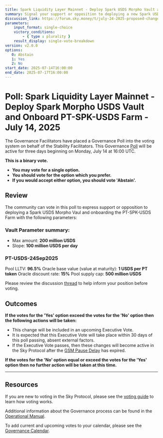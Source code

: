 ```yaml
---
title: Spark Liquidity Layer Mainnet - Deploy Spark USDS Morpho Vault and Onboard PT-SPK-USDS Farm - July 14, 2025
summary: Signal your support or opposition to deploying a new Spark USDS Morpho Vault and onboarding PT-USDS-24Sep2025.
discussion_link: https://forum.sky.money/t/july-24-2025-proposed-changes-to-spark-for-upcoming-spell/26796
parameters:
    input_format: single-choice
    victory_conditions:
        - { type : plurality }
    result_display: single-vote-breakdown
version: v2.0.0
options:
   0: Abstain
   1: Yes
   2: No
start_date: 2025-07-14T16:00:00
end_date: 2025-07-17T16:00:00
---
```


# Poll: Spark Liquidity Layer Mainnet - Deploy Spark Morpho USDS Vault and Onboard PT-SPK-USDS Farm - July 14, 2025

The Governance Facilitators have placed a Governance Poll into the voting system on behalf of the Stability Facilitators. This Governance [Poll](https://sky-atlas.powerhouse.io/#A.1.9.1_Operational_Weekly_Cycle-b189fa17-57a9-4d4e-9780-0ce4efd94211%7C0db30308) will be active for three days beginning on Monday, July 14 at 16:00 UTC.

**This is a binary vote.**

- **You may vote for a single option.**
- **You should vote for the option which you prefer.**
- **If you would accept either option, you should vote 'Abstain'.**

## Review

The community can vote in this poll to express support or opposition to deploying a Spark USDS Morpho Vaul and onboarding the PT-SPK-USDS Farm with the following parameters:

### Vault Parameter summary:

- Max amount: **200 million USDS**
- Slope: **100 million USDS per day**

### PT-USDS-24Sep2025

Pool LLTV: **96.5%**
Oracle base value (value at maturity): **1 USDS per PT token**
Oracle discount rate: **15%**
Pool supply cap: **500 million USDS**

Please review the discussion [thread](https://forum.sky.money/t/july-24-2025-proposed-changes-to-spark-for-upcoming-spell/26796) to help inform your position before voting.

## Outcomes

**If the votes for the 'Yes' option exceed the votes for the 'No' option then the following actions will be taken:**

- This change will be included in an upcoming Executive Vote.
- It is expected that this Executive Vote will take place within 30 days of this poll passing, absent external factors.
- If the Executive Vote passes, then these changes will become active in the Sky Protocol after the [GSM Pause Delay](https://sky-atlas.powerhouse.io/A.1.9.2.1_Pause_Delay/a98b8227-95f6-4711-9d8d-f52cbc6ad2d0|0db30758e055) has expired.

**If the votes for the 'No' option equal or exceed the votes for the 'Yes' option then no further action will be taken at this time.**

---

## Resources

If you are new to voting in the Sky Protocol, please see the [voting guide](https://manual.makerdao.com/governance/voting-in-makerdao/on-chain-governance) to learn how voting works.

Additional information about the Governance process can be found in the [Operational Manual](https://manual.makerdao.com).

To add current and upcoming votes to your calendar, please see the [Governance Calendar](https://manual.makerdao.com/makerdao/calendars/governance-calendar).
